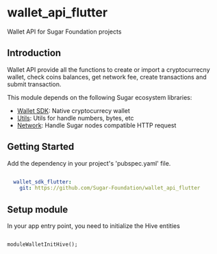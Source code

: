 # wallet_api_flutter

Wallet API for Sugar Foundation projects

## Introduction

Wallet API provide all the functions to create or import a cryptocurrecny wallet, check coins balances, get network fee, create transactions and submit transaction.

This module depends on the following Sugar ecosystem libraries:

- [Wallet SDK](https://github.com/Sugar-Foundation/wallet_sdk_flutter): Native cryptocurrecy wallet
- [Utils](https://github.com/Sugar-Foundation/utils_flutter): Utils for handle numbers, bytes, etc
- [Network](https://github.com/Sugar-Foundation/network_flutter): Handle Sugar nodes compatible HTTP request 

## Getting Started

Add the dependency in your project's 'pubspec.yaml' file.

```yaml

  wallet_sdk_flutter:
    git: https://github.com/Sugar-Foundation/wallet_api_flutter

```

## Setup module

In your app entry point, you need to initialize the Hive entities

```dart

moduleWalletInitHive();

```
